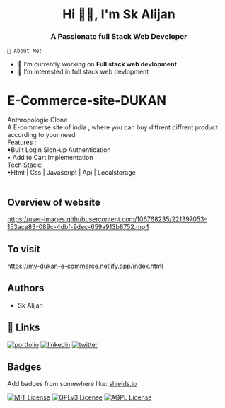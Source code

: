 
<h1 align="center">Hi 🙋‍♂️, I'm Sk Alijan</h1>
<h3 align="center">A Passionate full Stack Web Developer </h3>

`🚀 About Me:`
- 🔭 I’m currently working on **Full stack web devlopment**
- 👀 I’m interested in full stack web devlopment


# E-Commerce-site-DUKAN

Anthropologie Clone <br>
A E-commerse site of india , where you can buy diffrent diffrent product according to your need <br>
Features : <br>
•Built Login Sign-up Authentication <br>
• Add to Cart Implementation <br>
Tech Stack: <br>
•Html | Css | Javascript | Api | Localstorage <br>
<br>


## Overview of website
https://user-images.githubusercontent.com/106768235/221397053-153ace83-089c-4dbf-9dec-659a913b8752.mp4



## To visit 
https://my-dukan-e-commerce.netlify.app/index.html


## Authors

- Sk Alijan


## 🔗 Links
[![portfolio](https://img.shields.io/badge/my_portfolio-000?style=for-the-badge&logo=ko-fi&logoColor=white)](https://katherineoelsner.com/)
[![linkedin](https://img.shields.io/badge/linkedin-0A66C2?style=for-the-badge&logo=linkedin&logoColor=white)](https://www.linkedin.com/)
[![twitter](https://img.shields.io/badge/twitter-1DA1F2?style=for-the-badge&logo=twitter&logoColor=white)](https://twitter.com/)


## Badges

Add badges from somewhere like: [shields.io](https://shields.io/)

[![MIT License](https://img.shields.io/badge/License-MIT-green.svg)](https://choosealicense.com/licenses/mit/)
[![GPLv3 License](https://img.shields.io/badge/License-GPL%20v3-yellow.svg)](https://opensource.org/licenses/)
[![AGPL License](https://img.shields.io/badge/license-AGPL-blue.svg)](http://www.gnu.org/licenses/agpl-3.0)







